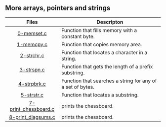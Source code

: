 ## More arrays, pointers and strings

|  Files |  Descripton |
|:-:|---|
|  [0-memset.c](https://github.com/S-Osman4/alx-low_level_programming/blob/master/0x07-pointers_arrays_strings/0-memset.c) | Function that fills memory with a constant byte.  |
|  [1-memcpy.c](https://github.com/S-Osman4/alx-low_level_programming/blob/master/0x07-pointers_arrays_strings/1-memcpy.c) | Function that copies memory area. |
| [2-strchr.c](https://github.com/S-Osman4/alx-low_level_programming/blob/master/0x07-pointers_arrays_strings/2-strchr.c)  | Function that locates a character in a string.  |
| [3-strspn.c](https://github.com/S-Osman4/alx-low_level_programming/blob/master/0x07-pointers_arrays_strings/3-strspn.c)  | Function that gets the length of a prefix substring.  |
|  [4-strpbrk.c](https://github.com/S-Osman4/alx-low_level_programming/blob/master/0x07-pointers_arrays_strings/4-strpbrk.c) | Function that searches a string for any of a set of bytes.  |
|  [5-strstr.c](https://github.com/S-Osman4/alx-low_level_programming/blob/master/0x07-pointers_arrays_strings/5-strstr.c) | Function that locates a substring.|
| [7-print_chessboard.c](https://github.com/S-Osman4/alx-low_level_programming/blob/master/0x07-pointers_arrays_strings/7-print_chessboard.c) | prints the chessboard. |
| [8-print_diagsums.c](https://github.com/S-Osman4/alx-low_level_programming/blob/master/0x07-pointers_arrays_strings/8-print_diagsums.c) | prints the chessboard. |
